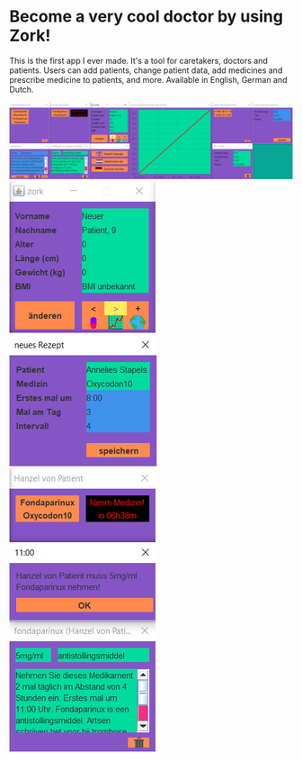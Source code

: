 # Become a very cool doctor by using Zork!
This is the first app I ever made. It's a tool for caretakers, doctors and patients. Users can add patients, change patient data, add medicines and prescribe medicine to patients, and more. Available in English, German and Dutch.

![full](https://raw.githubusercontent.com/wiedzj/zork/main/Screenshots/Zork_Full.png)
![new-patient](https://raw.githubusercontent.com/wiedzj/zork/main/Screenshots/Zork_New_Patient.png)
![new-prescription](https://raw.githubusercontent.com/wiedzj/zork/main/Screenshots/Zork_New_Prescription.png)
![notification](https://raw.githubusercontent.com/wiedzj/zork/main/Screenshots/Zork_Notification.png)
